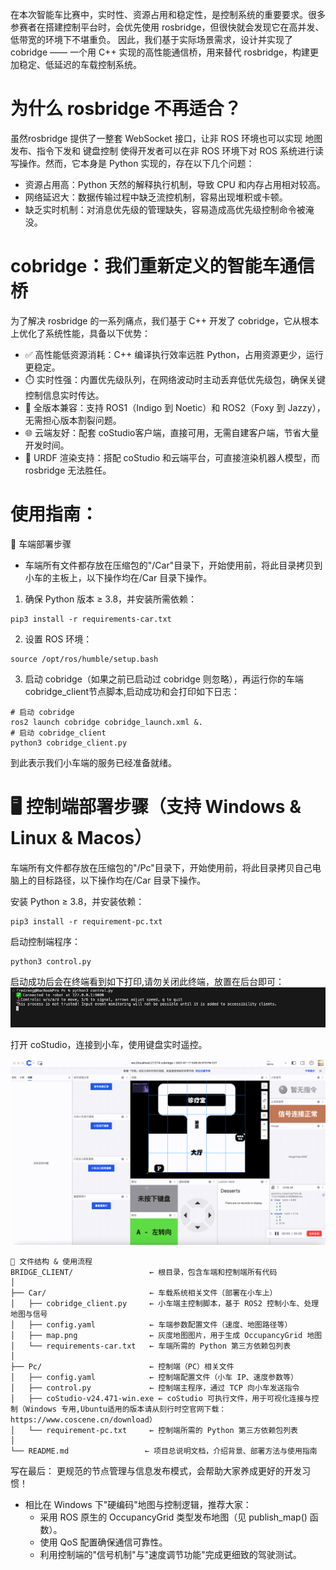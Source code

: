 在本次智能车比赛中，实时性、资源占用和稳定性，是控制系统的重要要求。很多参赛者在搭建控制平台时，会优先使用 rosbridge，但很快就会发现它在高并发、低带宽的环境下不堪重负。
因此，我们基于实际场景需求，设计并实现了 cobridge —— 一个用 C++ 实现的高性能通信桥，用来替代 rosbridge，构建更加稳定、低延迟的车载控制系统。

# 为什么 rosbridge 不再适合？
虽然rosbridge 提供了一整套 WebSocket 接口，让非 ROS 环境也可以实现 地图发布、指令下发和 键盘控制 使得开发者可以在非 ROS 环境下对 ROS 系统进行读写操作。然而，它本身是 Python 实现的，存在以下几个问题：

- 资源占用高：Python 天然的解释执行机制，导致 CPU 和内存占用相对较高。
- 网络延迟大：数据传输过程中缺乏流控机制，容易出现堆积或卡顿。
- 缺乏实时机制：对消息优先级的管理缺失，容易造成高优先级控制命令被淹没。

# cobridge：我们重新定义的智能车通信桥

为了解决 rosbridge 的一系列痛点，我们基于 C++ 开发了 cobridge，它从根本上优化了系统性能，具备以下优势：
- ✅ 高性能低资源消耗：C++ 编译执行效率远胜 Python，占用资源更少，运行更稳定。
- ⏱️ 实时性强：内置优先级队列，在网络波动时主动丢弃低优先级包，确保关键控制信息实时传达。
- 🔁 全版本兼容：支持 ROS1（Indigo 到 Noetic）和 ROS2（Foxy 到 Jazzy），无需担心版本割裂问题。
- 🌐 云端友好：配套 coStudio客户端，直接可用，无需自建客户端，节省大量开发时间。
- 🧠 URDF 渲染支持：搭配 coStudio 和云端平台，可直接渲染机器人模型，而 rosbridge 无法胜任。


# 使用指南：
🚗 车端部署步骤
- 车端所有文件都存放在压缩包的"/Car"目录下，开始使用前，将此目录拷贝到小车的主板上，以下操作均在/Car 目录下操作。
1. 确保 Python 版本 ≥ 3.8，并安装所需依赖：
```
pip3 install -r requirements-car.txt
```
2. 设置 ROS 环境：
```
source /opt/ros/humble/setup.bash
```
3. 启动 cobridge（如果之前已启动过 cobridge 则忽略），再运行你的车端 cobridge_client节点脚本,启动成功和会打印如下日志：
```
# 启动 cobridge
ros2 launch cobridge cobridge_launch.xml &. 
# 启动 cobridge_client
python3 cobridge_client.py 
```

到此表示我们小车端的服务已经准备就绪。 

# 🖥️ 控制端部署步骤（支持 Windows & Linux & Macos）
车端所有文件都存放在压缩包的"/Pc"目录下，开始使用前，将此目录拷贝自己电脑上的目标路径，以下操作均在/Car 目录下操作。

安装 Python ≥ 3.8，并安装依赖：

```
pip3 install -r requirement-pc.txt
```

启动控制端程序：
```
python3 control.py
```

启动成功后会在终端看到如下打印,请勿关闭此终端，放置在后台即可： 
![终端输出](./images/image_2.png)

打开 coStudio，连接到小车，使用键盘实时遥控。

![coStudio界面](./images/image.png)
  

```
📁 文件结构 & 使用流程
BRIDGE_CLIENT/                 ← 根目录，包含车端和控制端所有代码
│
├── Car/                       ← 车载系统相关文件（部署在小车上）
│   ├── cobridge_client.py     ← 小车端主控制脚本，基于 ROS2 控制小车、处理地图与信号
│   ├── config.yaml            ← 车端参数配置文件（速度、地图路径等）
│   ├── map.png                ← 灰度地图图片，用于生成 OccupancyGrid 地图
│   └── requirements-car.txt   ← 车端所需的 Python 第三方依赖包列表
│
├── Pc/                        ← 控制端（PC）相关文件
│   ├── config.yaml            ← 控制端配置文件（小车 IP、速度参数等）
│   ├── control.py             ← 控制端主程序，通过 TCP 向小车发送指令
│   ├── coStudio-v24.471-win.exe ← coStudio 可执行文件，用于可视化连接与控制（Windows 专用,Ubuntu适用的版本请从刻行时空官网下载： https://www.coscene.cn/download）
│   └── requirement-pc.txt     ← 控制端所需的 Python 第三方依赖包列表
│
└── README.md                 ← 项目总说明文档，介绍背景、部署方法与使用指南
```

写在最后：
更规范的节点管理与信息发布模式，会帮助大家养成更好的开发习惯！
- 相比在 Windows 下"硬编码"地图与控制逻辑，推荐大家：
  - 采用 ROS 原生的 OccupancyGrid 类型发布地图（见 publish_map() 函数）。
  - 使用 QoS 配置确保通信可靠性。
  - 利用控制端的"信号机制"与"速度调节功能"完成更细致的驾驶测试。